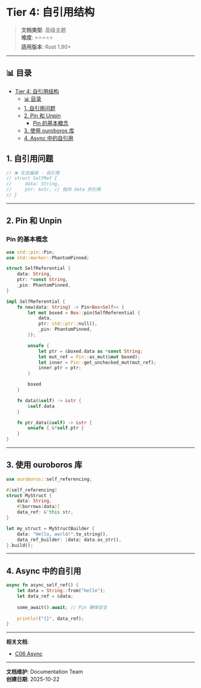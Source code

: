 ﻿# Tier 4: 自引用结构

> **文档类型**: 高级主题  
> **难度**: ⭐⭐⭐⭐⭐  
> **适用版本**: Rust 1.90+

---

## 📊 目录

- [Tier 4: 自引用结构](#tier-4-自引用结构)
  - [📊 目录](#-目录)
  - [1. 自引用问题](#1-自引用问题)
  - [2. Pin 和 Unpin](#2-pin-和-unpin)
    - [Pin 的基本概念](#pin-的基本概念)
  - [3. 使用 ouroboros 库](#3-使用-ouroboros-库)
  - [4. Async 中的自引用](#4-async-中的自引用)

## 1. 自引用问题

```rust
// ❌ 无法编译 - 自引用
// struct SelfRef {
//     data: String,
//     ptr: &str, // 指向 data 的引用
// }
```

---

## 2. Pin 和 Unpin

### Pin 的基本概念

```rust
use std::pin::Pin;
use std::marker::PhantomPinned;

struct SelfReferential {
    data: String,
    ptr: *const String,
    _pin: PhantomPinned,
}

impl SelfReferential {
    fn new(data: String) -> Pin<Box<Self>> {
        let mut boxed = Box::pin(SelfReferential {
            data,
            ptr: std::ptr::null(),
            _pin: PhantomPinned,
        });

        unsafe {
            let ptr = &boxed.data as *const String;
            let mut_ref = Pin::as_mut(&mut boxed);
            let inner = Pin::get_unchecked_mut(mut_ref);
            inner.ptr = ptr;
        }

        boxed
    }

    fn data(&self) -> &str {
        &self.data
    }

    fn ptr_data(&self) -> &str {
        unsafe { &*self.ptr }
    }
}
```

---

## 3. 使用 ouroboros 库

```rust
use ouroboros::self_referencing;

#[self_referencing]
struct MyStruct {
    data: String,
    #[borrows(data)]
    data_ref: &'this str,
}

let my_struct = MyStructBuilder {
    data: "Hello, world!".to_string(),
    data_ref_builder: |data| data.as_str(),
}.build();
```

---

## 4. Async 中的自引用

```rust
async fn async_self_ref() {
    let data = String::from("hello");
    let data_ref = &data;
    
    some_await().await; // Pin 确保安全
    
    println!("{}", data_ref);
}
```

---

**相关文档**:

- [C06 Async](../../../c06_async/)

---

**文档维护**: Documentation Team  
**创建日期**: 2025-10-22
